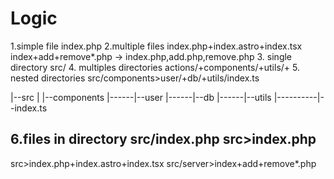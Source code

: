 # Logic

1.simple file
index.php
2.multiple files
index.php+index.astro+index.tsx
index+add+remove*.php -> index.php,add.php,remove.php
3. single directory
src/
4. multiples directories
actions/+components/+utils/+
5. nested directories
src/components>user/+db/+utils/index.ts

|--src
|  |--components
|------|--user
|------|--db
|------|--utils
|----------|--index.ts

6.files in directory
src/index.php
src>index.php
----------
src>index.php+index.astro+index.tsx
src/server>index+add+remove*.php
